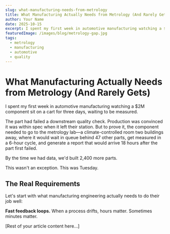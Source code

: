 ```yaml
---
slug: what-manufacturing-needs-from-metrology
title: What Manufacturing Actually Needs from Metrology (And Rarely Gets)
author: Your Name
date: 2025-10-15
excerpt: I spent my first week in automotive manufacturing watching a $2M component sit on a cart for three days, waiting to be measured.
featuredImage: /images/blog/metrology-gap.jpg
tags:
  - metrology
  - manufacturing
  - automotive
  - quality
---
```


# What Manufacturing Actually Needs from Metrology (And Rarely Gets)

I spent my first week in automotive manufacturing watching a $2M component sit on a cart for three days, waiting to be measured.

The part had failed a downstream quality check. Production was convinced it was within spec when it left their station. But to prove it, the component needed to go to the metrology lab—a climate-controlled room two buildings away, where it would wait in queue behind 47 other parts, get measured in a 6-hour cycle, and generate a report that would arrive 18 hours after the part first failed.

By the time we had data, we'd built 2,400 more parts.

This wasn't an exception. This was Tuesday.

## The Real Requirements

Let's start with what manufacturing engineering actually needs to do their job well:

**Fast feedback loops.** When a process drifts, hours matter. Sometimes minutes matter.

[Rest of your article content here...]